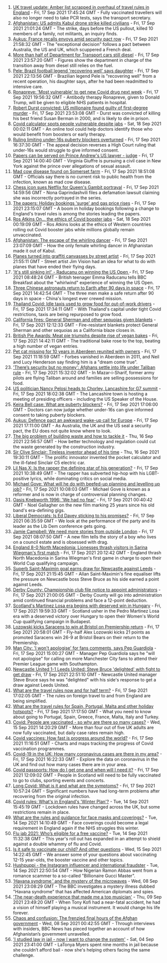 1. [UK travel update: Amber list scrapped in overhaul of travel rules in England](https://www.bbc.co.uk/news/uk-58602481?at_medium=RSS&at_campaign=KARANGA) - Fri, 17 Sep 2021 17:45:24 GMT - Fully vaccinated travellers will also no longer need to take PCR tests, says the transport secretary.
2. [Afghanistan: US admits Kabul drone strike killed civilians](https://www.bbc.co.uk/news/world-us-canada-58604655?at_medium=RSS&at_campaign=KARANGA) - Fri, 17 Sep 2021 21:01:24 GMT - The strike, days before the US pullout, killed 10 members of a family, not militants, an inquiry finds.
3. [Aukus: France recalls envoys amid security pact row](https://www.bbc.co.uk/news/world-europe-58604677?at_medium=RSS&at_campaign=KARANGA) - Fri, 17 Sep 2021 21:58:32 GMT - The "exceptional decision" follows a pact between Australia, the US and UK, which scuppered a French deal.
4. [More than half of Department for Transport cars still diesel](https://www.bbc.co.uk/news/uk-politics-58602884?at_medium=RSS&at_campaign=KARANGA) - Fri, 17 Sep 2021 23:57:20 GMT - Figures show the department in charge of the transition away from diesel still relies on the fuel.
5. [Pele: Brazil football legend 'recovering well' says daughter](https://www.bbc.co.uk/sport/football/58604541?at_medium=RSS&at_campaign=KARANGA) - Fri, 17 Sep 2021 22:13:56 GMT - Brazilian legend Pele is "recovering well" from a recent operation, his daughter says, after he had been readmitted to intensive care.
6. [Ronapreve: 'Most vulnerable' to get new Covid drug next week](https://www.bbc.co.uk/news/health-58602999?at_medium=RSS&at_campaign=KARANGA) - Fri, 17 Sep 2021 19:56:32 GMT - Antibody therapy Ronapreve, given to Donald Trump, will be given to eligible NHS patients in hospital.
7. [Robert Durst convicted: US millionaire found guilty of first-degree murder](https://www.bbc.co.uk/news/world-us-canada-58605688?at_medium=RSS&at_campaign=KARANGA) - Fri, 17 Sep 2021 23:53:08 GMT - Durst was convicted of killing his best friend Susan Berman in 2000, and is likely to die in prison.
8. [Covid calculator spots people vulnerable despite jabs](https://www.bbc.co.uk/news/health-58599482?at_medium=RSS&at_campaign=KARANGA) - Sat, 18 Sep 2021 00:02:11 GMT - An online tool could help doctors identify those who would benefit from boosters or early therapy.
9. [Ruling limiting under-16s puberty blockers overturned](https://www.bbc.co.uk/news/uk-58598186?at_medium=RSS&at_campaign=KARANGA) - Fri, 17 Sep 2021 16:37:30 GMT - The appeal decision reverses a High Court ruling that under-16s would struggle to give informed consent.
10. [Papers can be served on Prince Andrew's US lawyer - judge](https://www.bbc.co.uk/news/uk-58593836?at_medium=RSS&at_campaign=KARANGA) - Fri, 17 Sep 2021 14:00:40 GMT - Virginia Giuffre is pursuing a civil case in New York against the prince over allegations of sexual assault.
11. [Mad cow disease found on Somerset farm](https://www.bbc.co.uk/news/uk-england-somerset-58602051?at_medium=RSS&at_campaign=KARANGA) - Fri, 17 Sep 2021 18:51:08 GMT - Officials say there is no current risk to public health from the infection, known as mad cow disease.
12. [Chess icon sues Netflix for Queen's Gambit portrayal](https://www.bbc.co.uk/news/entertainment-arts-58600453?at_medium=RSS&at_campaign=KARANGA) - Fri, 17 Sep 2021 14:59:56 GMT - Nona Gaprindashvili files a defamation lawsuit claiming she was incorrectly portrayed in the series.
13. [The papers: Holiday bookings 'surge' and gas price rises](https://www.bbc.co.uk/news/blogs-the-papers-58605201?at_medium=RSS&at_campaign=KARANGA) - Fri, 17 Sep 2021 23:15:07 GMT - A boom in holiday bookings following a change to England's travel rules is among the stories leading the papers.
14. [Ros Atkins On… the ethics of Covid booster jabs](https://www.bbc.co.uk/news/health-58598166?at_medium=RSS&at_campaign=KARANGA) - Sat, 18 Sep 2021 00:19:09 GMT - Ros Atkins looks at the ethics of Western countries rolling out Covid booster jabs while millions globally remain unvaccinated.
15. [Afghanistan: The escape of the whirling dancer](https://www.bbc.co.uk/news/world-asia-58602631?at_medium=RSS&at_campaign=KARANGA) - Fri, 17 Sep 2021 23:07:09 GMT - How the only female whirling dancer in Afghanistan made it out of Kabul.
16. [Planes turned into graffiti canvasses by street artist](https://www.bbc.co.uk/news/uk-wales-58573703?at_medium=RSS&at_campaign=KARANGA) - Fri, 17 Sep 2021 21:55:11 GMT - Street artist Jim Vision had an idea for what to do with planes that have ended their flying days.
17. ['It's still sinking in!' - Raducanu on winning the US Open ](https://www.bbc.co.uk/sport/av/tennis/58595328?at_medium=RSS&at_campaign=KARANGA) - Fri, 17 Sep 2021 08:48:24 GMT - British teenager Emma Raducanu tells BBC Breakfast about the "whirlwind" experience of winning the US Open.
18. [Three Chinese astronauts return to Earth after 90 days in space](https://www.bbc.co.uk/news/world-58598354?at_medium=RSS&at_campaign=KARANGA) - Fri, 17 Sep 2021 14:42:54 GMT - The three men make a safe return after 90 days in space - China's longest ever crewed mission.
19. [Thailand Covid: Idle taxis used to grow food for out-of-work drivers](https://www.bbc.co.uk/news/world-asia-58602767?at_medium=RSS&at_campaign=KARANGA) - Fri, 17 Sep 2021 17:34:11 GMT - With Thailand's capital under tight Covid restrictions, taxis are being repurposed to grow food.
20. [California fires: General Sherman and other sequoias given blankets](https://www.bbc.co.uk/news/world-us-canada-58592376?at_medium=RSS&at_campaign=KARANGA) - Fri, 17 Sep 2021 12:12:33 GMT - Fire-resistant blankets protect General Sherman and other sequoias as a California blaze closes in.
21. [British Pie Awards: Meat pie triumphs despite rise of vegan bakes](https://www.bbc.co.uk/news/uk-england-leicestershire-58596733?at_medium=RSS&at_campaign=KARANGA) - Fri, 17 Sep 2021 14:42:11 GMT - The traditional bake rose to the top, beating a high number of vegan entries.
22. [Pet cat missing for 10 years in Aberdeen reunited with owners](https://www.bbc.co.uk/news/uk-scotland-north-east-orkney-shetland-58597174?at_medium=RSS&at_campaign=KARANGA) - Fri, 17 Sep 2021 11:18:59 GMT - Forbes vanished in Aberdeen in 2011, and Neil and Lucy Henderson say finding him is a "dream come true".
23. ['There’s security but no money': Afghans settle into life under Taliban rule](https://www.bbc.co.uk/news/world-asia-58597432?at_medium=RSS&at_campaign=KARANGA) - Fri, 17 Sep 2021 15:32:02 GMT - In Mazar-i-Sharif, former army pilots are flying Taliban around and families are selling possessions for food.
24. [US politician Nancy Pelosi heads to Chorley, Lancashire for G7 summit](https://www.bbc.co.uk/news/uk-politics-58599047?at_medium=RSS&at_campaign=KARANGA) - Fri, 17 Sep 2021 18:02:38 GMT - The Lancashire town is hosting a meeting of presiding officers - including the US Speaker of the House.
25. [Keira Bell case: What are puberty blockers?](https://www.bbc.co.uk/news/health-51034461?at_medium=RSS&at_campaign=KARANGA) - Fri, 17 Sep 2021 17:06:00 GMT - Doctors can now judge whether under-16s can give informed consent to taking puberty blockers.
26. [Aukus: Defence pact an awkward wake-up call for Europe](https://www.bbc.co.uk/news/world-europe-58600454?at_medium=RSS&at_campaign=KARANGA) - Fri, 17 Sep 2021 17:11:00 GMT - As Australia, the UK and the US seal a security pact, the EU does not quite know where to look.
27. [The big problem of building waste and how to tackle it](https://www.bbc.co.uk/news/business-57899572?at_medium=RSS&at_campaign=KARANGA) - Thu, 16 Sep 2021 22:56:57 GMT - How better technology and regulation could cut the waste generated by the construction industry.
28. [Sir Clive Sinclair: Tireless inventor ahead of his time](https://www.bbc.co.uk/news/science-environment-29985976?at_medium=RSS&at_campaign=KARANGA) - Thu, 16 Sep 2021 19:30:11 GMT - The prolific innovator invented the pocket calculator and the ill-fated Sinclair C5 electric car.
29. [Lil Nas X: Is the rapper the defining star of his generation?](https://www.bbc.co.uk/news/entertainment-arts-58583320?at_medium=RSS&at_campaign=KARANGA) - Fri, 17 Sep 2021 10:38:49 GMT - The rapper has subverted hip-hop with his LGBT-positive lyrics, while dominating critics on social media.
30. [Michael Gove: What will he do with beefed-up planning and levelling up job?](https://www.bbc.co.uk/news/uk-politics-58583104?at_medium=RSS&at_campaign=KARANGA) - Fri, 17 Sep 2021 10:08:03 GMT - Michael Gove is known as a reformer and is now in charge of controversial planning changes.
31. [Oasis Knebworth 1996: 'We had no fear'](https://www.bbc.co.uk/news/entertainment-arts-58557010?at_medium=RSS&at_campaign=KARANGA) - Fri, 17 Sep 2021 00:40:42 GMT - Noel Gallagher on the new film marking 25 years since his old band's era-defining gigs.
32. [Liberal Democrats: Is Ed Davey sticking to his promises?](https://www.bbc.co.uk/news/uk-politics-58486281?at_medium=RSS&at_campaign=KARANGA) - Fri, 17 Sep 2021 06:35:59 GMT - We look at the performance of the party and its leader as the Lib Dem conference gets going.
33. [Jamie Campbell: We need more stories from outside London](https://www.bbc.co.uk/news/entertainment-arts-58537571?at_medium=RSS&at_campaign=KARANGA) - Fri, 17 Sep 2021 08:07:50 GMT - A new film tells the story of a boy who lives on a council estate and is obsessed with drag.
34. [England 8-0 North Macedonia: Lionesses thrash visitors in Sarina Wiegman's first match](https://www.bbc.co.uk/sport/football/58547106?at_medium=RSS&at_campaign=KARANGA) - Fri, 17 Sep 2021 20:12:42 GMT - England thrash North Macedonia in Sarina Wiegman's first game in charge to open their World Cup qualifying campaign.
35. [Superb Saint-Maximin goal earns draw for Newcastle against Leeds](https://www.bbc.co.uk/sport/football/58510618?at_medium=RSS&at_campaign=KARANGA) - Fri, 17 Sep 2021 21:15:45 GMT - Allan Saint-Maximin's fine equaliser lifts the pressure on Newcastle boss Steve Bruce as his side earned a point against Leeds.
36. [Derby County: Championship club file notice to appoint administrators](https://www.bbc.co.uk/sport/football/58604851?at_medium=RSS&at_campaign=KARANGA) - Fri, 17 Sep 2021 21:00:05 GMT - Derby County will go into administration amid continued financial problems and face a 12-point deduction.
37. [Scotland's Martinez Losa era begins with deserved win in Hungary](https://www.bbc.co.uk/sport/football/58537381?at_medium=RSS&at_campaign=KARANGA) - Fri, 17 Sep 2021 19:59:33 GMT - Scotland usher in the Pedro Martinez Losa era with a deserved victory over Hungary to open their Women's World Cup qualifying campaign in Budapest.
38. [Lozowski kicks Saracens to win at Bristol on Premiership return](https://www.bbc.co.uk/sport/rugby-union/58583644?at_medium=RSS&at_campaign=KARANGA) - Fri, 17 Sep 2021 20:58:01 GMT - Fly-half Alex Lozowski kicks 21 points as promoted Saracens win 26-9 at Bristol Bears on their return to the Premiership.
39. [Man City: 'I won't apologise' for fans comments, says Pep Guardiola](https://www.bbc.co.uk/sport/av/football/58602169?at_medium=RSS&at_campaign=KARANGA) - Fri, 17 Sep 2021 15:00:27 GMT - Manager Pep Guardiola says he "will not apologise" for calling on more Manchester City fans to attend their Premier League game with Southampton.
40. [Newcastle United 1-1 Leeds United: Steve Bruce 'delighted' with fight to get draw](https://www.bbc.co.uk/sport/av/football/58605442?at_medium=RSS&at_campaign=KARANGA) - Fri, 17 Sep 2021 22:51:10 GMT - Newcastle United manager Steve Bruce says he was "delighted" with his side's response to get a draw against Leeds United.
41. [What are the travel rules now and for half term?](https://www.bbc.co.uk/news/explainers-52544307?at_medium=RSS&at_campaign=KARANGA) - Fri, 17 Sep 2021 17:02:05 GMT - The rules on foreign travel to and from England are being simplified.
42. [What are the travel rules for Spain, Portugal, Malta and other holiday hotspots?](https://www.bbc.co.uk/news/explainers-56997931?at_medium=RSS&at_campaign=KARANGA) - Fri, 17 Sep 2021 17:17:50 GMT - What you need to know about going to Portugal, Spain, Greece, France, Malta, Italy and Turkey.
43. [Covid: People are vaccinated - so why are there so many cases?](https://www.bbc.co.uk/news/health-55045639?at_medium=RSS&at_campaign=KARANGA) - Wed, 15 Sep 2021 14:20:29 GMT - More than four out of five UK adults are now fully vaccinated, but daily case rates remain high.
44. [Covid vaccines: How fast is progress around the world?](https://www.bbc.co.uk/news/world-56237778?at_medium=RSS&at_campaign=KARANGA) - Fri, 17 Sep 2021 11:16:51 GMT - Charts and maps tracking the progress of Covid vaccination programmes.
45. [Covid-19 in the UK: How many coronavirus cases are there in my area?](https://www.bbc.co.uk/news/uk-51768274?at_medium=RSS&at_campaign=KARANGA) - Fri, 17 Sep 2021 16:22:33 GMT - Explore the data on coronavirus in the UK and find out how many cases there are in your area.
46. [Covid passports: How do I get one and when will I need it?](https://www.bbc.co.uk/news/explainers-55718553?at_medium=RSS&at_campaign=KARANGA) - Fri, 17 Sep 2021 12:09:02 GMT - People in Scotland will need to be fully vaccinated to go to clubs, sporting events and concerts.
47. [Long Covid: What is it and what are the symptoms?](https://www.bbc.co.uk/news/health-57833394?at_medium=RSS&at_campaign=KARANGA) - Fri, 17 Sep 2021 10:57:24 GMT - Significant numbers have had long-term problems after recovering from the original infection.
48. [Covid rules: What's in England's 'Winter Plan'?](https://www.bbc.co.uk/news/explainers-52530518?at_medium=RSS&at_campaign=KARANGA) - Tue, 14 Sep 2021 15:45:19 GMT - Lockdown rules have changed across the UK, but some restrictions remain in place.
49. [What are the rules and guidance for face masks and coverings?](https://www.bbc.co.uk/news/health-51205344?at_medium=RSS&at_campaign=KARANGA) - Tue, 14 Sep 2021 14:10:49 GMT - Face coverings could become a legal requirement in England again if the NHS struggles this winter.
50. [Flu jab 2021: Who’s eligible for a free vaccine?](https://www.bbc.co.uk/news/health-53847025?at_medium=RSS&at_campaign=KARANGA) - Tue, 14 Sep 2021 11:32:38 GMT - This year's roll out has expanded in an attempt to shield against a double whammy of flu and Covid.
51. [Is it safe to vaccinate our child? And other questions](https://www.bbc.co.uk/news/world-asia-china-51176409?at_medium=RSS&at_campaign=KARANGA) - Wed, 15 Sep 2021 14:22:45 GMT - We answer some of your questions about vaccinating 12-15 year-olds, the booster vaccine and other topics.
52. [Hushpuppi - the Instagram influencer and international fraudster](https://www.bbc.co.uk/news/world-africa-58553109?at_medium=RSS&at_campaign=KARANGA) - Tue, 14 Sep 2021 22:50:54 GMT - How Nigerian Ramon Abbas went from a romance scammer to a so-called "Billionaire Gucci Master".
53. [‘Havana syndrome ’ and the mystery of the microwaves](https://www.bbc.co.uk/news/world-58396698?at_medium=RSS&at_campaign=KARANGA) - Wed, 08 Sep 2021 23:08:29 GMT - The BBC investigates a mystery illness dubbed "Havana syndrome" that has affected American diplomats and spies.
54. ['The near-death experience that made me a top musician'](https://www.bbc.co.uk/news/stories-58465559?at_medium=RSS&at_campaign=KARANGA) - Thu, 09 Sep 2021 23:49:20 GMT - When Tony Kofi had a near-fatal accident, he had a vision of himself playing a musical instrument. It would change his life forever.
55. [Chaos and confusion: The frenzied final hours of the Afghan government](https://www.bbc.co.uk/news/world-asia-58477131?at_medium=RSS&at_campaign=KARANGA) - Wed, 08 Sep 2021 00:42:55 GMT - Through interviews with insiders, BBC News has pieced together an account of how Afghanistan’s government unravelled.
56. ['I studied law in jail - now I want to change the system'](https://www.bbc.co.uk/news/stories-58311196?at_medium=RSS&at_campaign=KARANGA) - Sat, 04 Sep 2021 23:41:00 GMT - LaTonya Myers spent nine months in jail because she couldn’t afford bail - now she's helping others facing the same challenge.
